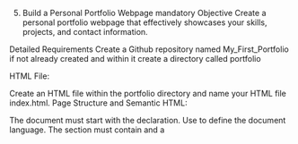 5. Build a Personal Portfolio Webpage
mandatory
Objective
Create a personal portfolio webpage that effectively showcases your skills, projects, and contact information.

Detailed Requirements
Create a Github repository named My_First_Portfolio if not already created and within it create a directory called portfolio

HTML File:

Create an HTML file within the portfolio directory and name your HTML file index.html.
Page Structure and Semantic HTML:

The document must start with the <!DOCTYPE html> declaration.
Use <html lang="en"> to define the document language.
The <head> section must contain <meta charset="utf-8"> and a <title> element with your full name followed by - Personal Portfolio (e.g., John Doe - Personal Portfolio).
The body of the document must include the following semantic HTML5 elements in order: <header>, <nav>, <section>, <article>, and <footer>.
Header:

The <header> must contain an <h1> element with your name.
Include a <p> tag beneath the <h1> with a brief tagline or professional statement.
Navigation Bar (<nav>):

Include a list of links (<ul> containing <li> elements) that allows navigation to the different sections of the webpage: Introduction, Projects, About Me, and Contact.
Each list item must contain an <a> tag with the href attribute pointing to the corresponding section ID (e.g., href="#projects" for the Projects section).
Content Sections:

Introduction Section (<section id="introduction">): Include an <h2> heading titled “Introduction” and a paragraph <p> describing yourself.
Projects Section (<section id="projects">): Use an <h2> heading titled “Projects”. Each project must be wrapped in <article> tags with a class of “project”. Each <article> must contain an <h3> for the project title, a <p> for the description, and an <a> tag linking to the project with target="_blank".
About Me Section (<section id="about">): Include an <h2> heading titled “About Me” and paragraphs or lists describing your background, skills, or hobbies.
Contact Section (<section id="contact">): Use an <h2> heading titled “Contact” and provide an email link using <a href="mailto:your.email@example.com"> and links to your LinkedIn and GitHub profiles, ensuring these links open in a new tab using target="_blank".
Footer:

The <footer> must contain a <p> element with copyright information (e.g., &copy; 2024 Your Name).
Repo:

GitHub repository: My_First_Portfolio
Directory: portfolio
File: index.html
